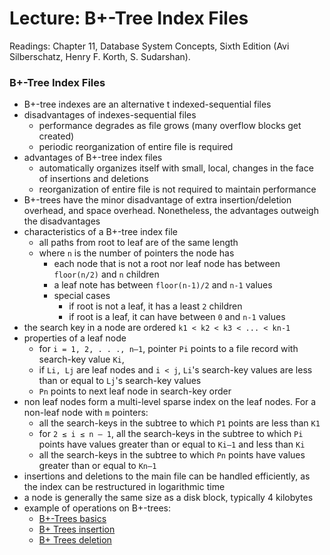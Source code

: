 # Lecture: B+-Tree Index Files

Readings: Chapter 11, Database System Concepts, Sixth Edition (Avi Silberschatz, Henry F. Korth, S. Sudarshan).

### B+-Tree Index Files
- B+-tree indexes are an alternative t indexed-sequential files
- disadvantages of indexes-sequential files
  - performance degrades as file grows (many overflow blocks get created)
  - periodic reorganization of entire file is required
- advantages of B+-tree index files
  - automatically organizes itself with small, local, changes in the face of insertions and deletions
  - reorganization of entire file is not required to maintain performance
- B+-trees have the minor disadvantage of extra insertion/deletion overhead, and space overhead. Nonetheless, the advantages outweigh the disadvantages
- characteristics of a B+-tree index file
  - all paths from root to leaf are of the same length
  - where ``n`` is the number of pointers the node has
    - each node that is not a root nor leaf node has between ``floor(n/2)`` and ``n`` children
    - a leaf note has between ``floor(n-1)/2`` and ``n-1`` values
    - special cases
      - if root is not a leaf, it has a least ``2`` children
      - if root is a leaf, it can have between ``0`` and ``n-1`` values
- the search key in a node are ordered ``k1 < k2 < k3 < ... < kn-1``
- properties of a leaf node
  - for ``i = 1, 2, . . ., n–1``, pointer ``Pi`` points to a file record with search-key value ``Ki``,
  - if ``Li, Lj`` are leaf nodes and ``i < j``, ``Li``'s search-key values are less than or equal to ``Lj``'s search-key values
  - ``Pn`` points to next leaf node in search-key order
- non leaf nodes form a multi-level sparse index on the leaf nodes.  For a non-leaf node with ``m`` pointers:
  - all the search-keys in the subtree to which ``P1`` points are less than ``K1``
  - for ``2 ≤ i ≤ n – 1``, all the search-keys in the subtree to which ``Pi`` points have values greater than or equal to ``Ki–1`` and less than ``Ki``
  - all the search-keys in the subtree to which ``Pn`` points have values greater than or equal to ``Kn–1``
- insertions and deletions to the main file can be handled efficiently, as the index can be restructured in logarithmic time
- a node is generally the same size as a disk block, typically 4 kilobytes
- example of operations on B+-trees:
  - [B+-Trees basics](https://www.youtube.com/watch?v=CYKRMz8yzVU)
  - [B+ Trees insertion](https://www.youtube.com/watch?v=_nY8yR6iqx4&t=198s)
  - [B+ Trees deletion](https://www.youtube.com/watch?v=QrbaQDSuxIM&t=5s)
